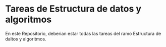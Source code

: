 # Tareas de Estructura de datos y algoritmos
En este Repositorio, deberian estar todas las tareas del ramo Estructura de daltos y algoritmos. 
